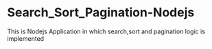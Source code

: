 # Search_Sort_Pagination-Nodejs
This is Nodejs Application in which  search,sort and pagination logic is implemented
